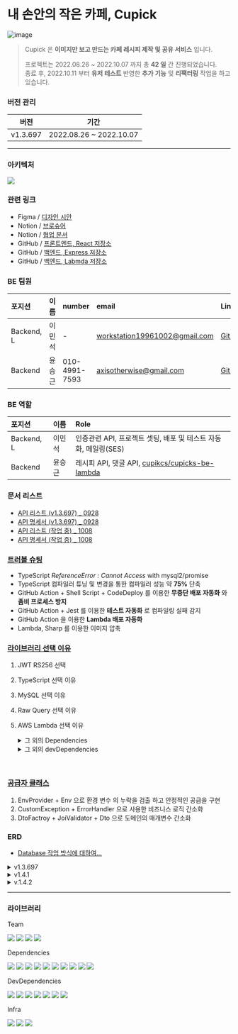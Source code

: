 # 내 손안의 작은 카페, Cupick

![image](https://user-images.githubusercontent.com/86306802/193551464-d254e52a-dc45-46a0-a991-7d0475ce5b00.png)

> Cupick 은 **이미지만 보고 만드는 카페 레시피 제작 및 공유 서비스** 입니다. <br>
> 
> 프로젝트는 2022.08.26 ~ 2022.10.07 까지 총 **42 일** 간 진행되었습니다.<br>
> 종료 후, 2022.10.11 부터 **유저 테스트** 반영한 **추가 기능** 및 **리팩터링** 작업을 하고 있습니다.

### 버전 관리

| 버전 | 기간 |
| ------- | --- |
| v1.3.697 | 2022.08.26 ~ 2022.10.07 |

---

### 아키텍처

<image src="https://user-images.githubusercontent.com/86306802/193556455-15aa6cc8-58e5-4825-9740-4f338a51aa0f.png" />

### 관련 링크

- Figma / [디자인 시안](https://www.figma.com/file/H0DTlyM8k8HP1fqgrmKlwR/Cupick?node-id=868%3A1196)
- Notion / [브로슈어](https://www.notion.so/24545255734e48d487e3b55da356dc4e)
- Notion / [협업 문서](https://www.notion.so/73c1cc9c739a481fa92192ba7676811f)
- GitHub / [프론트엔드, React 저장소](https://github.com/cupicks/cupicks-fe)
- GitHub / [백엔드, Express 저장소](https://github.com/cupicks/cupicks-be)
- GitHub / [백엔드, Labmda 저장소](https://github.com/cupicks/cupicks-be-lambda)

### BE 팀원

| 포지션 | 이름 | number | email | Link |
| :---- | :---- | :---- | :---- | :---- |
| Backend, L | 이민석 | - | workstation19961002@gmail.com | [GitHub](https://github.com/unchaptered) |
| Backend | 윤승근 | 010-4991-7593 | axisotherwise@gmail.com | [GitHub](https://github.com/axisotherwise) |

### BE 역할

| 포지션 | 이름 | Role |
| :---- | :---- | :---- |
| Backend, L | 이민석 | 인증관련 API, 프로젝트 셋팅, 배포 및 테스트 자동화, 메일링(SES) |
| Backend | 윤승근 | 레시피 API, 댓글 API, [cupikcs/cupicks-be-lambda](https://github.com/cupicks/cupicks-be-lambda) |

### 문서 리스트

- [API 리스트 (v1.3.697) _ 0928](https://www.notion.so/API-_-0928-158b92d9cf6e4601b4c0b04c22513cbb)
- [API 명세서 (v1.3.697) _ 0928](https://www.notion.so/API-_-0928-ce1db36c2fa7491f8fec700be56cc45f)
- [API 리스트 (작업 중) _ 1008](https://www.notion.so/API-_-1008-5206e8bbb3bb474987354da04217271f)
- [API 명세서 (작업 중) _ 1008](https://www.notion.so/API-_-1008-ed3337a7bb874779a99bab61177790fc)

### [트러블 슈팅](https://github.com/cupicks/cupicks-be/wiki/1.-%ED%8A%B8%EB%9F%AC%EB%B8%94-%EC%8A%88%ED%8C%85)

- TypeScript _ReferenceError : Cannot Access_ with mysql2\/promise
- TypeScript 컴파일러 튜닝 및 변경을 통한 컴파일러 성능 약 **75%** 단축
- GitHub Action + Shell Script + CodeDeploy 를 이용한 **무중단 배포 자동화** 와 **좀비 프로세스 방지**
- GitHub Action + Jest 를 이용한 **테스트 자동화** 로 컴파일링 실패 감지
- GitHub Action 을 이용한 **Lambda 배포 자동화**
- Lambda, Sharp 를 이용한 이미지 압축

### [라이브러리 선택 이유](https://github.com/cupicks/cupicks-be/wiki/3.-%EB%9D%BC%EC%9D%B4%EB%B8%8C%EB%9F%AC%EB%A6%AC-%EC%84%A0%ED%83%9D)

1. JWT RS256 선택
2. TypeScript 선택 이유
3. MySQL 선택 이유
4. Raw Query 선택 이유
5. AWS Lambda 선택 이유
    <details>
        <summary>그 외의 Dependencies</summary>

    1. env : 환경변수 설정을 도와주는 라이브러리
    2. cors : CORS 설정을 손쉽게 도와주는 라이브러리
    3. joi : 형태와 범위 등의 유효성 검사를 위한 라이브러리
    4. bcrypt : 단방향 암호화를 위한 라이브러리
    5. jsonwebtoken : JWT 를 만들기 위한 라이브러리로 RS256 알고리즘 선택
    6. uuid : Bcrypt 
    7. dayjs : Date 포맷팅, 연산 처리를 위한 경량 라이브러리
    8. multer : multipart/form-data 파서를 포함하고 있는 이미지 처리용 미들웨어
    9. morgan : 간단한 요청 로그를 노출 시킬 수 있게 도와주는 미들웨어

    </details>
    <details>
        <summary>그 외의 devDependencies</summary>

    1. cross-env : NODE_ENV 주입을 위한 라이브러리
    2. husky, lint-staged, prettier : 개별 커밋에 prettier 자동 적용 (local hooks)
    3. jest, esbuld-jest : 테스트 코드 실행을 위한 라이브러리 및 컴파일러
    4. node-mocks-http : Mock Request, Response 라이브러리
    5. @faker-js/faker : Mock Data 라이브러리
    6. typescript, @types/* : TypeScript 컴파일러(tsc) 와 타입 파일

    </details>

<br>

### [공급자 클래스](https://github.com/cupicks/cupicks-be/wiki/5.-%EA%B3%B5%EA%B8%89%EC%9E%90-%ED%81%B4%EB%9E%98%EC%8A%A4)

1. EnvProvider + Env 으로 환경 변수 의 누락을 검출 하고 안정적인 공급을 구현
2. CustomException + ErrorHandler 으로 사용한 비즈니스 로직 간소화
3. DtoFactroy + JoiValidator + Dto 으로 도메인의 매개변수 간소화

### ERD

- [Database 작업 방식에 대하여...](./sql/README.md)

<details>
    <summary>v1.3.697</summary>

<image src="./ERD-v1.3.697.png">

</details>
<details>
    <summary>v1.4.1</summary>

<image src="./ERD-v1.3.697.png">

</details>
<details>
    <summary>v.1.4.2</summary>

<image src="./ERD-now.png">

</details>

---

### 라이브러리

Team

<img src="https://img.shields.io/badge/Husky-CB3837?style=flat-square&logo=npm&logoColor=white"/></a>
<img src="https://img.shields.io/badge/Prettier-F7B93E?style=flat-square&logo=Prettier&logoColor=white"/></a>
<img src="https://img.shields.io/badge/Lint_staged-CB3837?style=flat-square&logo=npm&logoColor=white"/></a>
<img src="https://img.shields.io/badge/GitHub_Action-2088FF?style=flat-square&logo=GitHub Actions&logoColor=white"/></a>

Dependencies

<img src="https://img.shields.io/badge/PM2-2B037A?style=flat-square&logo=PM2&logoColor=white"/></a>
<img src="https://img.shields.io/badge/Express-000000?style=flat-square&logo=Express&logoColor=white"/></a>
<img src="https://img.shields.io/badge/Jsonwebtoken-000000?style=flat-square&logo=JSON Web Tokens&logoColor=white"/></a>
<img src="https://img.shields.io/badge/Cors-CB3837?style=flat-square&logo=npm&logoColor=white"/></a>
<img src="https://img.shields.io/badge/Bcrypt-CB3837?style=flat-square&logo=npm&logoColor=white"/></a>
<img src="https://img.shields.io/badge/Dayjs-CB3837?style=flat-square&logo=npm&logoColor=white"/></a>
<img src="https://img.shields.io/badge/Joi-CB3837?style=flat-square&logo=npm&logoColor=white"/></a>
<img src="https://img.shields.io/badge/Multer-CB3837?style=flat-square&logo=npm&logoColor=white"/></a>
<img src="https://img.shields.io/badge/UUID-CB3837?style=flat-square&logo=npm&logoColor=white"/></a>
<img src="https://img.shields.io/badge/AWS_SDK-CB3837?style=flat-square&logo=npm&logoColor=white"/></a>

DevDependencies

<img src="https://img.shields.io/badge/TypeScript-3178C6?style=flat-square&logo=TypeScript&logoColor=white"/></a>
<img src="https://img.shields.io/badge/Bash-4EAA25?style=flat-square&logo=GNU Bash&logoColor=white"/></a>
<img src="https://img.shields.io/badge/Jest-CB3837?style=flat-square&logo=Jest&logoColor=white"/></a>
<img src="https://img.shields.io/badge/morgan-CB3837?style=flat-square&logo=npm&logoColor=white"/></a>
<img src="https://img.shields.io/badge/Node_Mock_Http-CB3837?style=flat-square&logo=npm&logoColor=white"/></a>
<img src="https://img.shields.io/badge/@faker_js-CB3837?style=flat-square&logo=npm&logoColor=white"/></a>
<img src="https://img.shields.io/badge/Esbuild_Jest-CB3837?style=flat-square&logo=npm&logoColor=white"/></a>

Infra

<img src="https://img.shields.io/badge/NGINX-009639?style=flat-square&logo=NGINX&logoColor=white"/></a>
<img src="https://img.shields.io/badge/NGINX_Amplify-009639?style=flat-square&logo=NGINX&logoColor=white"/></a>
<img src="https://img.shields.io/badge/Fail2Ban-000000?style=flat-square"/></a>
